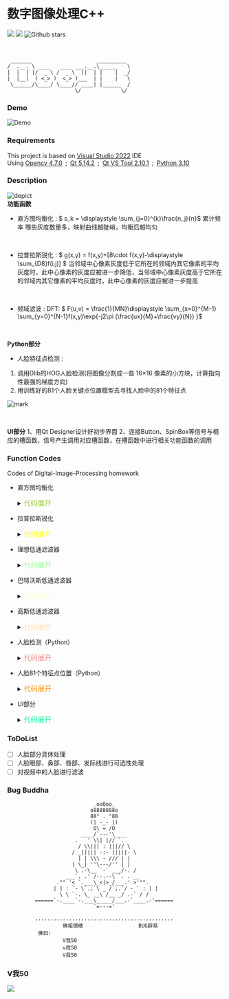 # 数字图像处理C++


[![ ](https://img.shields.io/badge/%E6%AC%A7%E9%98%B3%E6%96%8C-catchcodes-brightgreen "my_icon")](https://github.com/catchcodes)
[![ ](https://img.shields.io/badge/QQ-%F0%9F%8C%9E%20-yellowgreen "扣扣")](https://wpa.qq.com/msgrd?v=3&uin=1994143440&site=qq&menu=yes&jumpflag=1)
![Github stars](https://img.shields.io/github/stars/catchcodes/DIP_GUI.svg)

</br>

```
 _______                     __________ 
/  .__. \ ____   ____ ___.__.\______   \
|  |  | |/  _ \ /  _ \  ||  | |    |  _/
|  |__|  ( <_> )  <_> )___  | |    |   \
 \______/\____/ \____// ____| |______  /
                      \/             \/ 
```

### Demo
![Demo](https://github.com/catchcodes/DIP_GUI/blob/master/Resource_Files/demo.gif)

### Requirements

This project is based on [Visual Studio 2022](https://visualstudio.microsoft.com/zh-hans/vs/) IDE</br>
Using [Opencv 4.7.0](https://opencv.org/releases/)&ensp;;&ensp;[Qt 5.14.2](https://download.qt.io/archive/qt/5.14/5.14.2/)&ensp;;&ensp;[Qt VS Tool 2.10.1](https://www.qt.io/blog/qt-vs-tools-for-visual-studio-2022)&ensp;;&ensp;[Python 3.10](https://www.python.org/downloads/)

### Description
![ depict](https://github.com/catchcodes/DIP_GUI/blob/master/Resource_Files/depict.png)
</br>
**功能函数**
* 直方图均衡化 : $ s_k = \displaystyle \sum_{j=0}^{k}\frac{n_j}{n}$ 
 累计频率 哪些灰度数量多，映射曲线越陡峭，均衡后越均匀
</br>

* 拉普拉斯锐化 : $ g(x,y) = f(x,y)+[8\cdot f(x,y)-\displaystyle \sum_{D8}f(i,j)] $
当邻域中心像素灰度低于它所在的领域内其它像素的平均灰度时，此中心像素的灰度应被进一步降低，当邻域中心像素灰度高于它所在的邻域内其它像素的平均灰度时，此中心像素的灰度应被进一步提高
</br>

* 频域滤波 : 
DFT: $ F(u,v) = \frac{1}{MN}\displaystyle \sum_{x=0}^{M-1} \sum_{y=0}^{N-1}f(x,y)\exp\{-j2\pi (\frac{ux}{M}+\frac{vy}{N}) \}$
</br>

**Python部分**

* 人脸特征点检测 : 
1. 调用Dlib的HOG人脸检测(将图像分割成一些 16×16 像素的小方块，计算指向性最强的梯度方向)
2. 用训练好的81个人脸关键点位置模型去寻找人脸中的81个特征点

![mark](https://github.com/catchcodes/DIP_GUI/blob/master/Resource_Files/%E5%B1%8F%E5%B9%95%E6%88%AA%E5%9B%BE%202023-03-19%20165113.png)
 
</br>

**UI部分**
1、用Qt Designer设计好初步界面
2、连接Button、SpinBox等信号与相应的槽函数，信号产生调用对应槽函数，在槽函数中进行相关功能函数的调用


### Function Codes
Codes of Digital-Image-Processing homework

* 直方图均衡化
  <details>
  <summary><font size="3" color="yellowgreen">代码展开</font></summary>
  <pre><code class="language-cpp">
    // 直方图均衡化的定义
    void HistEqual(Mat& gray, Mat& result)
    {
        // 哈希表统计0~255像素值的个数
        map<int, int>pixelCounter;
        for (int i = 0; i < gray.rows; i++)
        {
            for (int j = 0; j < gray.cols; j++)
            {
                int value = gray.at<uchar>(i, j);
                pixelCounter[value]++;
            }
        }
        //统计0~255像素值的频率，并计算累计频率
        map<int, double> pixel_fre;
        int pixel_sum = gray.cols * gray.rows;
        double cumul_fre = 0;
        for (int i = 0; i < 256; i++)
        {
            // 累计频率 哪些灰度数量多，映射曲线越陡峭，均衡后越均匀
            cumul_fre += double(pixelCounter[i]) / pixel_sum;
            pixel_fre[i] = cumul_fre;
        }
        //根据累计频率进行转换
        for (int i = 0; i < gray.rows; i++)
        {
            for (int j = 0; j < gray.cols; j++)
            {
                int value = gray.at<uchar>(i, j);
                double fre = pixel_fre[value];
                // 原始灰度值乘以累计频率
                result.at<uchar>(i, j) = fre * value;
            }
        }
    }
  </code></pre>
  </details>

* 拉普拉斯锐化
  <details>
  <summary><font size="3" color="yellow">代码展开</font></summary>
  <pre><code class="language-cpp">
    // 默认0填充
    void Laplacian(Mat& gray, Mat& result, int padding)
    {
        //result.convertTo(result, CV_64F);
        Mat gray_buf(gray.rows + 2, gray.cols + 2, gray.depth());
        // 0填充
        if (padding == 0)
        {
            cv::copyMakeBorder(gray, gray_buf, 1, 1, 1, 1, cv::BORDER_CONSTANT);
        }
        // 镜像填充
        else if (padding == 1)
        {
            cv::copyMakeBorder(gray, gray_buf, 1, 1, 1, 1, cv::BORDER_REFLECT);
        }
        for (int i = 0; i < gray.rows; i++)
        {
            for (int j = 0; j < gray.cols; j++)
            {
                // cv::saturate_cast<uchar>()保证范围为0~255
                // 直接访问
                result.at<uchar>(i, j) = cv::saturate_cast<uchar>(gray.at<uchar>(i, j) + 8 * gray_buf.at<uchar>(i + 1, j + 1) - gray_buf.at<uchar>(i, j) - gray_buf.at<uchar>(i, j + 1) - gray_buf.at<uchar>(i, j + 2) \
                    - gray_buf.at<uchar>(i + 1, j) - gray_buf.at<uchar>(i + 1, j + 2) - gray_buf.at<uchar>(i + 2, j) - gray_buf.at<uchar>(i + 2, j + 1) - gray_buf.at<uchar>(i + 2, j + 2));
            }
        }
    }
  </code></pre>
  </details>

* 理想低通滤波器
  <details>
  <summary><font size="3" color=#98FB98>代码展开</font></summary>
  <pre><code class="language-cpp">
	// 理想低通滤波器
	void ILPF(Mat& gray, Mat& result, int fc)
	{
		// 扩展图像矩阵，为2，3，5的倍数时运算速度快
		int m = cv:: getOptimalDFTSize(gray.rows);
		int n = cv::getOptimalDFTSize(gray.cols);
		Mat padded;
		// 零填充
		cv::copyMakeBorder(gray, padded, 0, m - gray.rows, 0, n - gray.cols, cv::BORDER_CONSTANT);
		padded.convertTo(padded, CV_32FC1);
		int row = padded.rows;
		int col = padded.cols;
		if (fc > MIN(row, col))	
			throw "截止频率超出图像范围";
		Mat filter = Mat::zeros(padded.size(), CV_32FC1);
		for (int i = 0; i < row; i++)
		{
			for (int j = 0; j < col; j++)
			{
				double d = sqrt(pow((i - row / 2.0), 2) + pow((j - col / 2.0), 2));
				if (d <= fc)
				{
					filter.at<float>(i, j) = 1;
				}
			}
		}
		// imshow("滤波器", filter);
		// 实部和虚部
		Mat plane[] = {padded, Mat::zeros(padded.size(), CV_32FC1)};
		Mat complexIm;
		merge(plane, 2, complexIm); //合并通道 （把两个矩阵合并为一个2通道的Mat类容器）
		dft(complexIm, complexIm);  //进行傅立叶变换，结果保存在自身
		split(complexIm, plane);    //分离通道
		fftshift(plane[0], plane[1]);
		Mat Real, Imag, BLUR;
		Real = plane[0].mul(filter);
		Imag = plane[1].mul(filter);
		// fftshift(Real, Imag); //效果一样 周期性
		Mat plane1[] = { Real, Imag };
		merge(plane1, 2, BLUR);//实部与虚部合并
		idft(BLUR, BLUR);
		split(BLUR, plane);                     //分离通道，主要获取通道
		magnitude(plane[0], plane[1], result);  //求幅值(模)
		normalize(result, result, 0, 1.0, NORM_MINMAX);  //归一化便于显示
	}
	// 低频移动到中心
	void fftshift(Mat plane0, Mat plane1)
	{
		// -2 : 1111_……_1110
		plane0 = plane0(Rect(0, 0, plane0.cols & -2, plane0.rows & -2));
		int cx = plane0.cols / 2;
		int cy = plane0.rows / 2;
		Mat part1_r(plane0, Rect(0, 0, cx, cy));
		Mat part2_r(plane0, Rect(cx, 0, cx, cy));
		Mat part3_r(plane0, Rect(0, cy, cx, cy));
		Mat part4_r(plane0, Rect(cx, cy, cx, cy));
		Mat temp;
		part1_r.copyTo(temp);  //左上与右下交换位置(实部)
		part4_r.copyTo(part1_r);
		temp.copyTo(part4_r);
		part2_r.copyTo(temp);  //右上与左下交换位置(实部)
		part3_r.copyTo(part2_r);
		temp.copyTo(part3_r);
		Mat part1_i(plane1, Rect(0, 0, cx, cy));  //元素坐标(cx,cy)
		Mat part2_i(plane1, Rect(cx, 0, cx, cy));
		Mat part3_i(plane1, Rect(0, cy, cx, cy));
		Mat part4_i(plane1, Rect(cx, cy, cx, cy));
		part1_i.copyTo(temp);  //左上与右下交换位置(虚部)
		part4_i.copyTo(part1_i);
		temp.copyTo(part4_i);
		part2_i.copyTo(temp);  //右上与左下交换位置(虚部)
		part3_i.copyTo(part2_i);
		temp.copyTo(part3_i);
	}
  </code></pre>
  </details>

* 巴特沃斯低通滤波器
  <details>
  <summary><font size="3" color=#FAFAD2>代码展开</font></summary>
  <pre><code class="language-cpp">
	// 巴特沃斯的滤波器
  	Mat filter = Mat::zeros(padded.size(), CV_32FC1);
	for (int i = 0; i < row; i++)
	{
		//float* data = filter.ptr<float>(i);
		for (int j = 0; j < col; j++)
		{
			float d = sqrt(pow((i - row / 2.0), 2) + pow((j - col / 2.0), 2));
			filter.at<float>(i, j) = 1 / (1 + pow(float(d / fc), 2 * level));
		}
	}
  </code></pre>
  </details>

* 高斯低通滤波器
  <details>
  <summary><font size="3" color=#FFDEAD>代码展开</font></summary>
  <pre><code class="language-cpp">
    // 高斯滤波器
  	Mat filter = Mat::zeros(padded.size(), CV_32FC1);
	for (int i = 0; i < row; i++)
	{
		for (int j = 0; j < col; j++)
		{
			float d = sqrt(pow((i - row / 2.0), 2) + pow((j - col / 2.0), 2));
			filter.at<float>(i, j) = exp(-pow(d, 2) / (2 * pow(fc, 2)));
		}
	}
  </code></pre>
  </details>

* 人脸检测（Python）
  <details>
  <summary><font size="3" color=#F08080>代码展开</font></summary>
  <pre><code class="language-python">
  # HOG人脸检测器寻找人脸
  def find_face(filename):
    face_detector = dlib.get_frontal_face_detector()  # 创建HOG人脸检测器
    image = cv2.imread(filename)
    detected_faces = face_detector(image, 1)
	# 存储人脸矩形框的坐标信息
    location = []
    for i, face_rect in enumerate(detected_faces):
        location.append(face_rect.left())
        location.append(face_rect.top())
        location.append(face_rect.right())
        location.append(face_rect.bottom())
    return location
  </code></pre>
  </details>

* 人脸81个特征点位置（Python）
  <details>
  <summary><font size="3" color=#FF8C00>代码展开</font></summary>
  <pre><code class="language-python">
  def find_face_landmarks(filename):
    # 人脸81个关键点模型位置 
    predictor_model = r"E:\Face_Landmarks\shape_predictor_81_face_landmarks.dat"
    face_detector = dlib.get_frontal_face_detector()  # 创建HOG人脸检测器
    face_pose_predictor = dlib.shape_predictor(predictor_model)  # 创建人脸特征点检测器
    image = cv2.imread(filename)
    detected_faces = face_detector(image, 1)
    mark = []
    for i, face_rect in enumerate(detected_faces):
        pose_landmarks = face_pose_predictor(image, face_rect)  # 获取面部的姿势
        for j in range(81):
		    # 以tuple形式存放到mark列表中，方便C++调用
            mark.append((pose_landmarks.part(j).x, pose_landmarks.part(j).y))            
    return mark
  </code></pre>
  </details>

* UI部分
  <details>
  <summary><font size="3" color=#00FA9A>代码展开</font></summary>
  <pre><code class="language-cpp">
    // 接收并响应拖拽事件
    // 过滤非图片文件
    void DIP_GUI::dragEnterEvent(QDragEnterEvent* event)
    {
        QStringList FileTypes;
        FileTypes.append("jpg");
        FileTypes.append("png");
        FileTypes.append("bmp");
        if (event->mimeData()->hasUrls() && event->mimeData()->urls().count() == 1) 
        {
            // 对象是否可以返回URL列表，并且只有一个
            QFileInfo file(event->mimeData()->urls().at(0).toLocalFile());
            // 在FileTypes查找文件后缀是否符合
            if (FileTypes.contains(file.suffix().toLower())) 
                event->acceptProposedAction();
        }
    }
    // 响应拖拽事件
    void DIP_GUI::dropEvent(QDropEvent* event)
    {
        // 接收文件
        QString url = event->mimeData()->urls().first().toLocalFile();
        if (url.isEmpty()) 
            return;
        // 具体将拿到的数据进行处理
        QImage img;
        img.load(url);
        // 设置图片适应QLabel大小
        img.scaled(ui.originImg->size(), Qt::KeepAspectRatio);
        ui.originImg->setScaledContents(true);
        ui.originImg->setPixmap(QPixmap::fromImage(img));
        // 保存图片路径
        filepath = url.toStdString();
    }
    void DIP_GUI::setupView()
    {
        this->setAcceptDrops(true);    //可以接收图片
    }
    // 连接信号与槽函数
    connect(ui.histbtn, &QPushButton::clicked, this, &DIP_GUI::hist);
    connect(ui.laplacebtn, &QPushButton::clicked, this, &DIP_GUI::laplace);
    connect(ui.ilpfbtn, &QPushButton::clicked, this, &DIP_GUI::ideal);
    connect(ui.blpfbtn, &QPushButton::clicked, this, &DIP_GUI::butter);
    connect(ui.glpfbtn, &QPushButton::clicked, this, &DIP_GUI::gauss);
    connect(ui.face, &QPushButton::clicked, this, &DIP_GUI::fac);
    // Lamda表达式
    connect(ui.fc_i, &QSpinBox::editingFinished, this, [&]() {fc = ui.fc_i->value(); });
    connect(ui.fc_b, &QSpinBox::editingFinished, this, [&]() {fc = ui.fc_b->value(); });
    connect(ui.fc_g, &QSpinBox::editingFinished, this, [&]() {fc = ui.fc_g->value(); });

  </code></pre>
  </details>

### ToDoList
- [ ] 人脸部分具体处理 
- [ ] 人脸眼部、鼻部、唇部、发际线进行可选性处理
- [ ] 对视频中的人脸进行滤波
    
### Bug Buddha

```
                            _ooOoo_
                           o8888888o
                           88" . "88
                           (| -_- |)
                            O\ = /O
                        ____/`---'\____
                      .   ' \\| |// `.
                       / \\||| : |||// \
                     / _||||| -:- |||||- \
                       | | \\\ - /// | |
                     | \_| ''\---/'' | |
                      \ .-\__ `-` ___/-. /
                   ___`. .' /--.--\ `. . __
                ."" '< `.___\_<|>_/___.' >'"".
               | | : `- \`.;`\ _ /`;.`/ - ` : | |
                 \ \ `-. \_ __\ /__ _/ .-` / /
         ======`-.____`-.___\_____/___.-`____.-'======
                            `=---='

         .............................................
                  佛祖镇楼                  BUG辟易
          佛曰:
                  V我50
                  v我50
                  V我50
```

### V我50
![ ](https://github.com/catchcodes/DIP_GUI/blob/master/Resource_Files/wechatPay.png "Vivo50")
